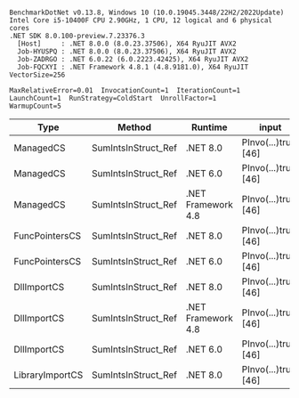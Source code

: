 ```

BenchmarkDotNet v0.13.8, Windows 10 (10.0.19045.3448/22H2/2022Update)
Intel Core i5-10400F CPU 2.90GHz, 1 CPU, 12 logical and 6 physical cores
.NET SDK 8.0.100-preview.7.23376.3
  [Host]     : .NET 8.0.0 (8.0.23.37506), X64 RyuJIT AVX2
  Job-HYUSPQ : .NET 8.0.0 (8.0.23.37506), X64 RyuJIT AVX2
  Job-ZADRGO : .NET 6.0.22 (6.0.2223.42425), X64 RyuJIT AVX2
  Job-FQCXYI : .NET Framework 4.8.1 (4.8.9181.0), X64 RyuJIT VectorSize=256

MaxRelativeError=0.01  InvocationCount=1  IterationCount=1  
LaunchCount=1  RunStrategy=ColdStart  UnrollFactor=1  
WarmupCount=5  

```
| Type            | Method              | Runtime            | input                | Mean        | Error | Median      | Min         | Max         | Allocated |
|---------------- |-------------------- |------------------- |--------------------- |------------:|------:|------------:|------------:|------------:|----------:|
| ManagedCS       | SumIntsInStruct_Ref | .NET 8.0           | PInvo(...)truct [46] |    371.1 μs |    NA |    371.1 μs |    371.1 μs |    371.1 μs |     400 B |
| ManagedCS       | SumIntsInStruct_Ref | .NET 6.0           | PInvo(...)truct [46] |    379.5 μs |    NA |    379.5 μs |    379.5 μs |    379.5 μs |     640 B |
| ManagedCS       | SumIntsInStruct_Ref | .NET Framework 4.8 | PInvo(...)truct [46] |    497.4 μs |    NA |    497.4 μs |    497.4 μs |    497.4 μs |         - |
| FuncPointersCS  | SumIntsInStruct_Ref | .NET 8.0           | PInvo(...)truct [46] | 31,175.6 μs |    NA | 31,175.6 μs | 31,175.6 μs | 31,175.6 μs |     400 B |
| FuncPointersCS  | SumIntsInStruct_Ref | .NET 6.0           | PInvo(...)truct [46] | 31,592.6 μs |    NA | 31,592.6 μs | 31,592.6 μs | 31,592.6 μs |     640 B |
| DllImportCS     | SumIntsInStruct_Ref | .NET 8.0           | PInvo(...)truct [46] | 41,354.2 μs |    NA | 41,354.2 μs | 41,354.2 μs | 41,354.2 μs |     400 B |
| DllImportCS     | SumIntsInStruct_Ref | .NET Framework 4.8 | PInvo(...)truct [46] | 42,216.5 μs |    NA | 42,216.5 μs | 42,216.5 μs | 42,216.5 μs |         - |
| DllImportCS     | SumIntsInStruct_Ref | .NET 6.0           | PInvo(...)truct [46] | 42,828.9 μs |    NA | 42,828.9 μs | 42,828.9 μs | 42,828.9 μs |     640 B |
| LibraryImportCS | SumIntsInStruct_Ref | .NET 8.0           | PInvo(...)truct [46] | 43,749.4 μs |    NA | 43,749.4 μs | 43,749.4 μs | 43,749.4 μs |     400 B |
